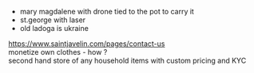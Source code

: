
+ mary magdalene with drone tied to the pot to carry it  
+ st.george with laser  
+ old ladoga is ukraine  
  
https://www.saintjavelin.com/pages/contact-us  
monetize own clothes - how ?  
second hand store of any household items with custom pricing and KYC  
  